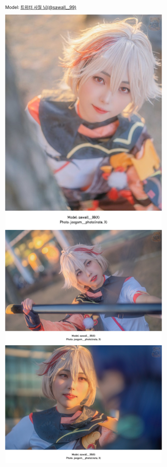 ﻿---
dddd: 2023.12.03 AGF
nickname: 사월
sns_type: x
sns_id: sawall__99
---

<a name="sawall__99"></a>
Model: <a href="https://x.com/sawall__99" target="_blank">트위터 사월 님(@sawall__99)</a>

![1pt1eo.jpg](/assets/img/2023/12-03/1pt1eo.jpg)
![B61220231205151028643.jpg](/assets/img/2023/12-03/B61220231205151028643.jpg)
![B61220231206212817930.jpg](/assets/img/2023/12-03/B61220231206212817930.jpg)